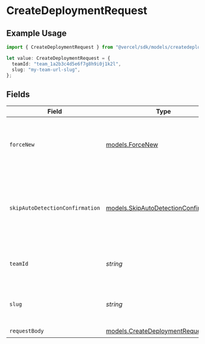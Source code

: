 # CreateDeploymentRequest

## Example Usage

```typescript
import { CreateDeploymentRequest } from "@vercel/sdk/models/createdeploymentop.js";

let value: CreateDeploymentRequest = {
  teamId: "team_1a2b3c4d5e6f7g8h9i0j1k2l",
  slug: "my-team-url-slug",
};
```

## Fields

| Field                                                                                | Type                                                                                 | Required                                                                             | Description                                                                          | Example                                                                              |
| ------------------------------------------------------------------------------------ | ------------------------------------------------------------------------------------ | ------------------------------------------------------------------------------------ | ------------------------------------------------------------------------------------ | ------------------------------------------------------------------------------------ |
| `forceNew`                                                                           | [models.ForceNew](../models/forcenew.md)                                             | :heavy_minus_sign:                                                                   | Forces a new deployment even if there is a previous similar deployment               |                                                                                      |
| `skipAutoDetectionConfirmation`                                                      | [models.SkipAutoDetectionConfirmation](../models/skipautodetectionconfirmation.md)   | :heavy_minus_sign:                                                                   | Allows to skip framework detection so the API would not fail to ask for confirmation |                                                                                      |
| `teamId`                                                                             | *string*                                                                             | :heavy_minus_sign:                                                                   | The Team identifier to perform the request on behalf of.                             | team_1a2b3c4d5e6f7g8h9i0j1k2l                                                        |
| `slug`                                                                               | *string*                                                                             | :heavy_minus_sign:                                                                   | The Team slug to perform the request on behalf of.                                   | my-team-url-slug                                                                     |
| `requestBody`                                                                        | [models.CreateDeploymentRequestBody](../models/createdeploymentrequestbody.md)       | :heavy_check_mark:                                                                   | N/A                                                                                  |                                                                                      |